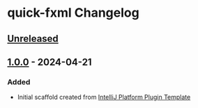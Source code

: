 <!-- Keep a Changelog guide -> https://keepachangelog.com -->

# quick-fxml Changelog

## [Unreleased]

## [1.0.0] - 2024-04-21

### Added

- Initial scaffold created from [IntelliJ Platform Plugin Template](https://github.com/JetBrains/intellij-platform-plugin-template)

[Unreleased]: https://github.com/xjw580/Quick-FXML/compare/v1.0.0...HEAD
[1.0.0]: https://github.com/xjw580/Quick-FXML/commits/v1.0.0
